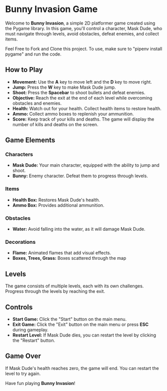 # Bunny Invasion Game

Welcome to **Bunny Invasion**, a simple 2D platformer game created using the Pygame library. In this game, you'll control a character, Mask Dude, who must navigate through levels, avoid obstacles, defeat enemies, and collect items.

Feel Free to Fork and Clone this project. To use, make sure to "pipenv install pygame" and run the code. 

## How to Play

- **Movement:** Use the **A** key to move left and the **D** key to move right.
- **Jump:** Press the **W** key to make Mask Dude jump.
- **Shoot:** Press the **Spacebar** to shoot bullets and defeat enemies.
- **Objective:** Reach the exit at the end of each level while overcoming obstacles and enemies.
- **Health:** Watch out for your health. Collect health items to restore health.
- **Ammo:** Collect ammo boxes to replenish your ammunition.
- **Score:** Keep track of your kills and deaths. The game will display the number of kills and deaths on the screen.

## Game Elements

### Characters
- **Mask Dude:** Your main character, equipped with the ability to jump and shoot.
- **Bunny:** Enemy character. Defeat them to progress through levels.

### Items
- **Health Box:** Restores Mask Dude's health.
- **Ammo Box:** Provides additional ammunition.

### Obstacles
- **Water:** Avoid falling into the water, as it will damage Mask Dude.

### Decorations
- **Flame:** Animated flames that add visual effects.
- **Boxes, Trees, Grass:** Boxes scattered through the map
  

## Levels
The game consists of multiple levels, each with its own challenges. Progress through the levels by reaching the exit.

## Controls
- **Start Game:** Click the "Start" button on the main menu.
- **Exit Game:** Click the "Exit" button on the main menu or press **ESC** during gameplay.
- **Restart Level:** If Mask Dude dies, you can restart the level by clicking the "Restart" button.

## Game Over
If Mask Dude's health reaches zero, the game will end. You can restart the level to try again.

Have fun playing **Bunny Invasion**!
